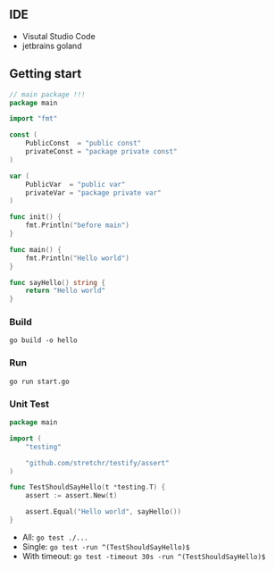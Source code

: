## IDE
- Visutal Studio Code
- jetbrains goland


## Getting start

```go
// main package !!!
package main

import "fmt"

const (
	PublicConst  = "public const"
	privateConst = "package private const"
)

var (
	PublicVar  = "public var"
	privateVar = "package private var"
)

func init() {
	fmt.Println("before main")
}

func main() {
	fmt.Println("Hello world")
}

func sayHello() string {
	return "Hello world"
}
```

### Build

`go build -o hello`

### Run

`go run start.go`

### Unit Test

```go
package main

import (
	"testing"

	"github.com/stretchr/testify/assert"
)

func TestShouldSayHello(t *testing.T) {
	assert := assert.New(t)

	assert.Equal("Hello world", sayHello())
}
```

- All: `go test ./...`
- Single: `go test -run ^(TestShouldSayHello)$`
- With timeout: `go test -timeout 30s -run ^(TestShouldSayHello)$`
